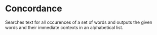# Concordance
Searches text for all occurences of a set of words and outputs the given words and their immediate contexts in an alphabetical list.
